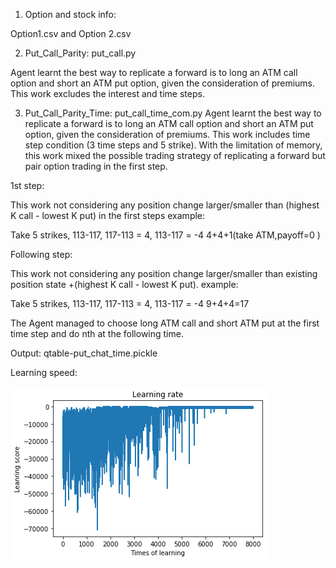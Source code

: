 1. Option and stock info: 

Option1.csv and Option 2.csv 

2. Put_Call_Parity: put_call.py

Agent learnt the best way to replicate a forward is to long an ATM call option and short an ATM put option, given the consideration of premiums. This work excludes the interest and time steps.

3. Put_Call_Parity_Time: put_call_time_com.py
Agent learnt the best way to replicate a forward is to long an ATM call option and short an ATM put option, given the consideration of premiums. This work includes time step condition (3 time steps and 5 strike). 
With the limitation of memory, this work mixed the possible trading strategy of replicating a forward but pair option trading in the first step. 

1st step:

This work not considering any position change larger/smaller than (highest K call - lowest K put) in the first steps
example: 

Take 5 strikes, 113-117, 117-113 = 4, 113-117 = -4
4+4+1(take ATM,payoff=0 )

Following step:

This work not considering any position change larger/smaller than existing position state +(highest K call - lowest K put).
example: 

Take 5 strikes, 113-117, 117-113 = 4, 113-117 = -4
9+4+4=17

The Agent managed to choose long ATM call and short ATM put at the first time step and do nth at the following time.

Output: qtable-put_chat_time.pickle

Learning speed: 

![](https://github.com/khorwei01/reinforcement/blob/master/image/put_call_time.png)
